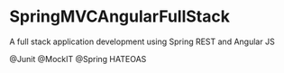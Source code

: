 # SpringMVCAngularFullStack


A full stack application development using Spring REST and Angular JS

@Junit
@MockIT
@Spring HATEOAS 
